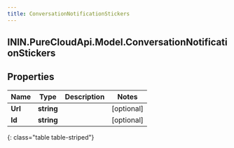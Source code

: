 ```yaml
---
title: ConversationNotificationStickers
---
```

## ININ.PureCloudApi.Model.ConversationNotificationStickers

## Properties

|Name | Type | Description | Notes|
|------------ | ------------- | ------------- | -------------|
| **Url** | **string** |  | [optional] |
| **Id** | **string** |  | [optional] |
{: class="table table-striped"}



